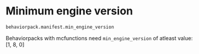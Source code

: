 # Minimum engine version

`behaviorpack.manifest.min_engine_version`

Behaviorpacks with mcfunctions need `min_engine_version` of atleast value: [1, 8, 0]